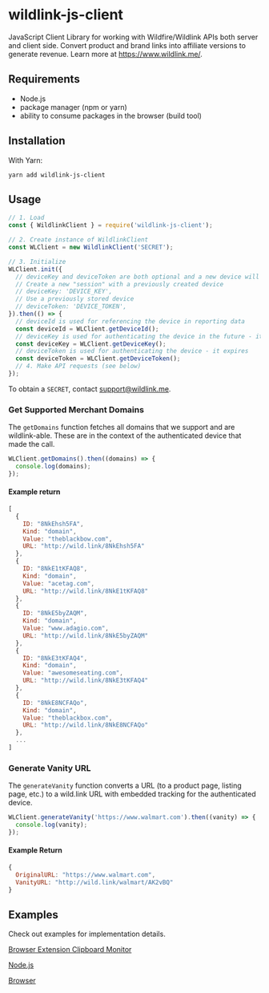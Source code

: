 # wildlink-js-client

JavaScript Client Library for working with Wildfire/Wildlink APIs both server and client side. Convert product and brand links into affiliate versions to generate revenue. Learn more at https://www.wildlink.me/.

## Requirements

- Node.js
- package manager (npm or yarn)
- ability to consume packages in the browser (build tool)

## Installation

With Yarn:

```
yarn add wildlink-js-client
```

## Usage

```js
// 1. Load
const { WildlinkClient } = require('wildlink-js-client');

// 2. Create instance of WildlinkClient
const WLClient = new WildlinkClient('SECRET');

// 3. Initialize
WLClient.init({
  // deviceKey and deviceToken are both optional and a new device will be created if both are omitted
  // Create a new "session" with a previously created device
  // deviceKey: 'DEVICE_KEY',
  // Use a previously stored device
  // deviceToken: 'DEVICE_TOKEN',
}).then(() => {
  // deviceId is used for referencing the device in reporting data
  const deviceId = WLClient.getDeviceId();
  // deviceKey is used for authenticating the device in the future - it doesn't expire
  const deviceKey = WLClient.getDeviceKey();
  // deviceToken is used for authenticating the device - it expires
  const deviceToken = WLClient.getDeviceToken();
  // 4. Make API requests (see below)
});
```

To obtain a `SECRET`, contact support@wildlink.me.

### Get Supported Merchant Domains

The `getDomains` function fetches all domains that we support and are wildlink-able. These are in the context of the authenticated device that made the call.

```js
WLClient.getDomains().then((domains) => {
  console.log(domains);
});
```

#### Example return

```js
[
  {
    ID: "8NkEhsh5FA",
    Kind: "domain",
    Value: "theblackbow.com",
    URL: "http://wild.link/8NkEhsh5FA"
  },
  {
    ID: "8NkE1tKFAQ8",
    Kind: "domain",
    Value: "acetag.com",
    URL: "http://wild.link/8NkE1tKFAQ8"
  },
  {
    ID: "8NkE5byZAQM",
    Kind: "domain",
    Value: "www.adagio.com",
    URL: "http://wild.link/8NkE5byZAQM"
  },
  {
    ID: "8NkE3tKFAQ4",
    Kind: "domain",
    Value: "awesomeseating.com",
    URL: "http://wild.link/8NkE3tKFAQ4"
  },
  {
    ID: "8NkE8NCFAQo",
    Kind: "domain",
    Value: "theblackbox.com",
    URL: "http://wild.link/8NkE8NCFAQo"
  },
  ...
]
```

### Generate Vanity URL

The `generateVanity` function converts a URL (to a product page, listing page, etc.) to a wild.link URL with embedded tracking for the authenticated device.

```js
WLClient.generateVanity('https://www.walmart.com').then((vanity) => {
  console.log(vanity);
});
```

#### Example Return

```js
{
  OriginalURL: "https://www.walmart.com",
  VanityURL: "http://wild.link/walmart/AK2vBQ"
}
```

## Examples

Check out examples for implementation details.

[Browser Extension Clipboard Monitor](https://github.com/wildlink/wildlink-js-client/tree/master/examples/extension/ClipboardMonitor)

[Node.js](https://github.com/wildlink/wildlink-js-client/tree/master/examples/nodejs)

[Browser](https://github.com/wildlink/wildlink-js-client/tree/master/examples/browser)
